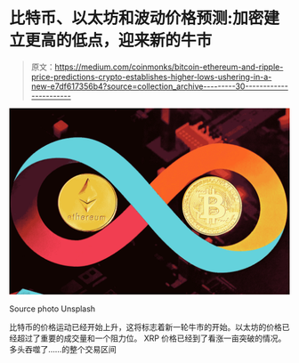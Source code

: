 # 比特币、以太坊和波动价格预测:加密建立更高的低点，迎来新的牛市

> 原文：<https://medium.com/coinmonks/bitcoin-ethereum-and-ripple-price-predictions-crypto-establishes-higher-lows-ushering-in-a-new-e7df617356b4?source=collection_archive---------30----------------------->

![](img/d4c6947b27fc46d45bd664c467eee0fb.png)

Source photo Unsplash

比特币的价格运动已经开始上升，这将标志着新一轮牛市的开始。以太坊的价格已经超过了重要的成交量和一个阻力位。
XRP 价格已经到了看涨一亩突破的情况。
多头吞噬了……的整个交易区间